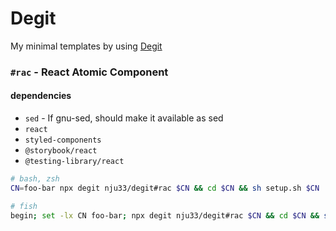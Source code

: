 # Degit

My minimal templates by using [Degit](https://github.com/Rich-Harris/degit)

### `#rac` - React Atomic Component

#### dependencies

- `sed` - If gnu-sed, should make it available as sed
- `react`
- `styled-components`
- `@storybook/react`
- `@testing-library/react`

```sh
# bash, zsh
CN=foo-bar npx degit nju33/degit#rac $CN && cd $CN && sh setup.sh $CN

# fish
begin; set -lx CN foo-bar; npx degit nju33/degit#rac $CN && cd $CN && sh setup.sh $CN; end
```

